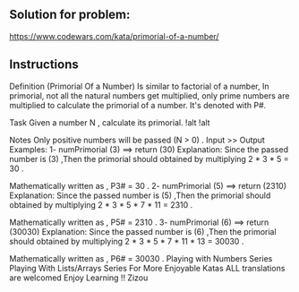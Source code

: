 ## Solution for problem:

https://www.codewars.com/kata/primorial-of-a-number/

## Instructions

Definition (Primorial Of a Number)
Is similar to factorial of a number, In primorial, not all the natural numbers get multiplied, only prime numbers are multiplied to calculate the primorial of a number. It's denoted with P#.

Task
Given a number N , calculate its primorial. !alt !alt

Notes
Only positive numbers will be passed (N > 0) .
Input >> Output Examples:
1- numPrimorial (3) ==> return (30)
Explanation:
Since the passed number is (3) ,Then the primorial should obtained by multiplying 2 * 3 * 5 = 30 .

Mathematically written as , P3# = 30 .
2- numPrimorial (5) ==> return (2310)
Explanation:
Since the passed number is (5) ,Then the primorial should obtained by multiplying 2 * 3 * 5 * 7 * 11 = 2310 .

Mathematically written as , P5# = 2310 .
3- numPrimorial (6) ==> return (30030)
Explanation:
Since the passed number is (6) ,Then the primorial should obtained by multiplying 2 * 3 * 5 * 7 * 11 * 13 = 30030 .

Mathematically written as , P6# = 30030 .
Playing with Numbers Series
Playing With Lists/Arrays Series
For More Enjoyable Katas
ALL translations are welcomed
Enjoy Learning !!
Zizou